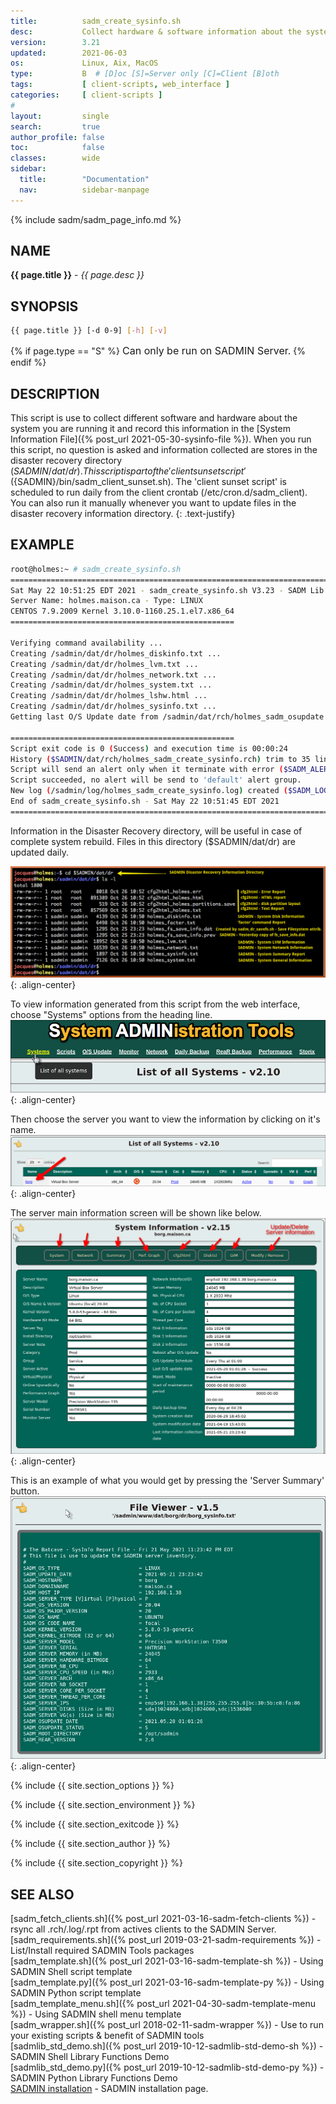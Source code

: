```yaml
---
title:          sadm_create_sysinfo.sh
desc:           Collect hardware & software information about the system
version:        3.21 
updated:        2021-06-03
os:             Linux, Aix, MacOS
type:           B  # [D]oc [S]=Server only [C]=Client [B]oth
tags:           [ client-scripts, web_interface ] 
categories:     [ client-scripts ] 
#
layout:         single
search:         true
author_profile: false
toc:            false
classes:        wide
sidebar:
  title:        "Documentation"
  nav:          sidebar-manpage
---
```


{% include sadm/sadm_page_info.md %}

<a id="name"></a>
## NAME
**{{ page.title }}** - *{{ page.desc }}*   



<a id="synopsis"></a>
## SYNOPSIS

```bash
{{ page.title }} [-d 0-9] [-h] [-v]
```
{% if page.type == "S" %}
<font size="3">Can only be run on SADMIN Server.</font>
{% endif %}



<a id="description"></a>
## DESCRIPTION

This script is use to collect different software and hardware about the system you are running it 
and record this information in the [System Information File]({% post_url 2021-05-30-sysinfo-file %}). 
When you run this script, no question is asked and information 
collected are stores in the disaster recovery directory ($SADMIN/dat/dr). This script is part of 
the 'client sunset script' (${SADMIN}/bin/sadm_client_sunset.sh). The 'client sunset script' is 
scheduled to run daily from the client crontab (/etc/cron.d/sadm_client). You can also run it 
manually whenever you want to update files in the disaster recovery information directory.
{: .text-justify}


<a id="examples"></a>
## EXAMPLE

```bash
root@holmes:~ # sadm_create_sysinfo.sh 
================================================================================
Sat May 22 10:51:25 EDT 2021 - sadm_create_sysinfo.sh V3.23 - SADM Lib. V3.70
Server Name: holmes.maison.ca - Type: LINUX
CENTOS 7.9.2009 Kernel 3.10.0-1160.25.1.el7.x86_64
==================================================
 
Verifying command availability ...
Creating /sadmin/dat/dr/holmes_diskinfo.txt ...
Creating /sadmin/dat/dr/holmes_lvm.txt ...
Creating /sadmin/dat/dr/holmes_network.txt ...
Creating /sadmin/dat/dr/holmes_system.txt ...
Creating /sadmin/dat/dr/holmes_lshw.html ...
Creating /sadmin/dat/dr/holmes_sysinfo.txt ...
Getting last O/S Update date from /sadmin/dat/rch/holmes_sadm_osupdate.rch ...

==================================================
Script exit code is 0 (Success) and execution time is 00:00:24
History ($SADMIN/dat/rch/holmes_sadm_create_sysinfo.rch) trim to 35 lines.
Script will send an alert only when it terminate with error ($SADM_ALERT_TYPE=1).
Script succeeded, no alert will be send to 'default' alert group.
New log (/sadmin/log/holmes_sadm_create_sysinfo.log) created ($SADM_LOG_APPEND='N').
End of sadm_create_sysinfo.sh - Sat May 22 10:51:45 EDT 2021
================================================================================
```


Information in the Disaster Recovery directory, will be useful in case of complete system rebuild. 
Files in this directory ($SADMIN/dat/dr) are updated daily.

![sadm_create_sysinfo_files.png](/assets/img/sadm_create_sysinfo_files.png){: .align-center}

To view information generated from this script from the web interface, choose "Systems" options 
from the heading line.
![sadm_create_sysinfo_system.png](/assets/img/sadm_create_sysinfo_system.png){: .align-center}

Then choose the server you want to view the information by clicking on it's name.
![sadm_create_sysinfo_choose_system.png](/assets/img/sadm_create_sysinfo_choose_system.png){: .align-center}

The server main information screen will be shown like below.
![sadm_create_sysinfo_web_buttons.png](/assets/img/sadm_create_sysinfo_web_buttons.png){: .align-center}

This is an example of what you would get by pressing the 'Server Summary' button.
![sadm_create_sysinfo_web_info.png](/assets/img/sadm_create_sysinfo_web_info.png){: .align-center}



 

{% include {{ site.section_options     }} %}

{% include {{ site.section_environment }} %}

{% include {{ site.section_exitcode    }} %}

{% include {{ site.section_author      }} %}

{% include {{ site.section_copyright   }} %}


<a id="seealso"></a>
## SEE ALSO

[sadm_fetch_clients.sh]({% post_url 2021-03-16-sadm-fetch-clients %}) - rsync all .rch/.log/.rpt from actives clients to the SADMIN Server.     
[sadm_requirements.sh]({% post_url 2019-03-21-sadm-requirements %}) - List/Install required SADMIN Tools packages  
[sadm_template.sh]({% post_url 2021-03-16-sadm-template-sh %}) - Using SADMIN Shell script template   
[sadm_template.py]({% post_url 2021-03-16-sadm-template-py %}) - Using SADMIN Python script template    
[sadm_template_menu.sh]({% post_url 2021-04-30-sadm-template-menu %}) - Using SADMIN shell menu template   
[sadm_wrapper.sh]({% post_url 2018-02-11-sadm-wrapper %}) - Use to run your existing scripts & benefit of SADMIN tools  
[sadmlib_std_demo.sh]({% post_url 2019-10-12-sadmlib-std-demo-sh %}) - SADMIN Shell Library Functions Demo   
[sadmlib_std_demo.py]({% post_url 2019-10-12-sadmlib-std-demo-py %}) - SADMIN Python Library Functions Demo  
[SADMIN installation](/_pages/install) - SADMIN installation page.    
